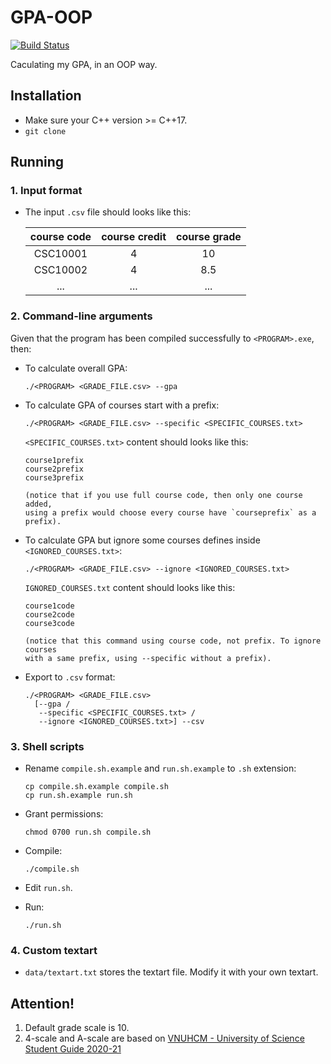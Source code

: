 # GPA-OOP

[![Build Status](https://travis-ci.com/trhgquan/GPA-OOP.svg?branch=master)](https://travis-ci.com/trhgquan/GPA-OOP)

Caculating my GPA, in an OOP way.

## Installation
- Make sure your C++ version >= C++17.
- `git clone`

## Running
### 1. Input format
- The input `.csv` file should looks like this:

  |course code|course credit|course grade|
  |:---------:|:-----------:|:----------:|
  |CSC10001|4|10
  |CSC10002|4|8.5
  |...|...|...

### 2. Command-line arguments
Given that the program has been compiled successfully to `<PROGRAM>.exe`, then:
- To calculate overall GPA:
  ```shell
  ./<PROGRAM> <GRADE_FILE.csv> --gpa
  ```
- To calculate GPA of courses start with a prefix: 
  ```shell
  ./<PROGRAM> <GRADE_FILE.csv> --specific <SPECIFIC_COURSES.txt>
  ```

  `<SPECIFIC_COURSES.txt>` content should looks like this:
  ```
  course1prefix
  course2prefix
  course3prefix

  (notice that if you use full course code, then only one course added,
  using a prefix would choose every course have `courseprefix` as a prefix).
  ```
- To calculate GPA but ignore some courses defines inside 
  `<IGNORED_COURSES.txt>`:
  ```shell
  ./<PROGRAM> <GRADE_FILE.csv> --ignore <IGNORED_COURSES.txt>
  ```

  `IGNORED_COURSES.txt` content should looks like this:
  ```
  course1code
  course2code
  course3code

  (notice that this command using course code, not prefix. To ignore courses
  with a same prefix, using --specific without a prefix).
  ```
- Export to `.csv` format:
  ```shell
  ./<PROGRAM> <GRADE_FILE.csv> 
    [--gpa / 
     --specific <SPECIFIC_COURSES.txt> / 
     --ignore <IGNORED_COURSES.txt>] --csv
  ```

### 3. Shell scripts
- Rename `compile.sh.example` and `run.sh.example` to `.sh` extension:
  ```shell
  cp compile.sh.example compile.sh
  cp run.sh.example run.sh
  ```

- Grant permissions:
  ```shell
  chmod 0700 run.sh compile.sh
  ```

- Compile:
  ```shell
  ./compile.sh
  ```

- Edit `run.sh`.

- Run:
  ```shell
  ./run.sh
  ```
### 4. Custom textart
- `data/textart.txt` stores the textart file. Modify it with your own textart.

## Attention!
1. Default grade scale is 10.
2. 4-scale and A-scale are based on [VNUHCM - 
  University of Science Student Guide 2020-21](https://www.hcmus.edu.vn/component/content/article/124-cong-tac-sinh-vien/thong-tin-danh-cho-tan-sinh-vien/3323-so-tay-sinh-vien-nam-hoc-2020-2021?Itemid=437)
